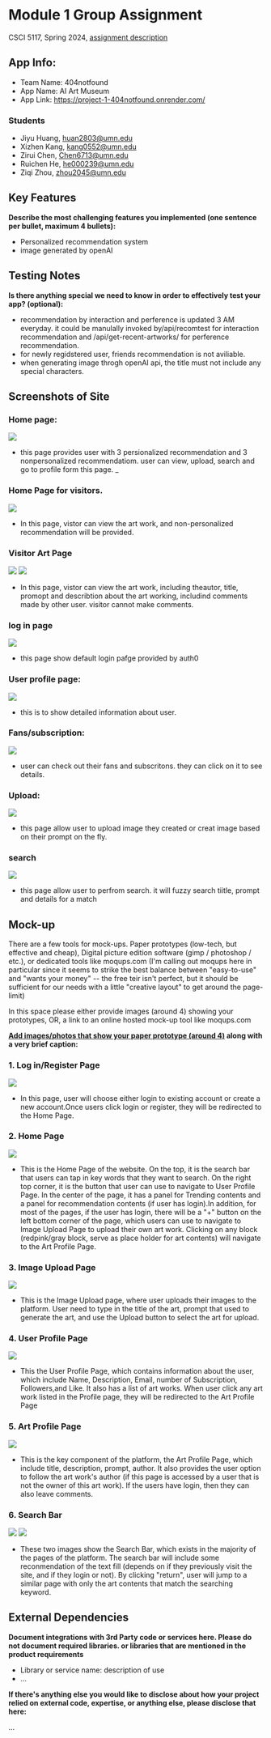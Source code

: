 # Module 1 Group Assignment

CSCI 5117, Spring 2024, [assignment description](https://canvas.umn.edu/courses/413159/pages/project-1)

## App Info:

* Team Name: 404notfound
* App Name: AI Art Museum
* App Link: <https://project-1-404notfound.onrender.com/>

### Students

* Jiyu Huang, huan2803@umn.edu
* Xizhen Kang, kang0552@umn.edu
* Zirui Chen, Chen6713@umn.edu
* Ruichen He, he000239@umn.edu
* Ziqi Zhou, zhou2045@umn.edu

## Key Features

**Describe the most challenging features you implemented
(one sentence per bullet, maximum 4 bullets):**

* Personalized recommendation system
* image generated by openAI


## Testing Notes

**Is there anything special we need to know in order to effectively test your app? (optional):**

* recommendation by interaction and perference is updated 3 AM everyday. it could be manulally invoked by/api/recomtest for interaction recommendation and /api/get-recent-artworks/ for perference recommendation.
* for newly regidstered user, friends recommendation is not aviliable.
* when generating image throgh openAI api, the title must not include any special characters. 


## Screenshots of Site

### Home page:
![](https://github.com/csci5117s24/project-1-404notfound/blob/main/pics/AI%20Art%20Museum.png)
- this page provides user with 3 persionalized recommendation and 3 nonpersonalized recommendatiom. user can view, upload, search and go to profile form this page.
_

### Home Page for visitors.
![](https://github.com/csci5117s24/project-1-404notfound/blob/main/screenshots/homeForVisitor.png)
- In this page, vistor can view the art work, and non-personalized recommendation will be provided. 

### Visitor Art Page
![](https://github.com/csci5117s24/project-1-404notfound/blob/main/screenshots/visitor_art_page.png)
![](https://github.com/csci5117s24/project-1-404notfound/blob/main/screenshots/visitor_art_page_2.png)
- In this page, vistor can view the art work, including theautor, title, promopt and describtion about the art working, includind comments made by other user. visitor cannot make comments. 


### log in page
![](https://github.com/csci5117s24/project-1-404notfound/blob/main/screenshots/login.png)
- this page show default login pafge provided by auth0
### User profile page:
![](https://github.com/csci5117s24/project-1-404notfound/blob/main/pics/user_profile.png)
- this is to show detailed information about user.

### Fans/subscription:
![](https://github.com/csci5117s24/project-1-404notfound/blob/main/pics/fans%3Asubscription.png)
- user can check out their fans and subscritons. they can click on it to see details.

### Upload:
![](https://github.com/csci5117s24/project-1-404notfound/blob/main/pics/upload.png)
- this page allow user to upload image they created or creat image based on their prompt on the fly. 
### search
![](https://github.com/csci5117s24/project-1-404notfound/blob/main/screenshoots/search.png)
- this page allow user to perfrom search. it will fuzzy search tiitle, prompt and details for a match

## Mock-up 

There are a few tools for mock-ups. Paper prototypes (low-tech, but effective and cheap), Digital picture edition software (gimp / photoshop / etc.), or dedicated tools like moqups.com (I'm calling out moqups here in particular since it seems to strike the best balance between "easy-to-use" and "wants your money" -- the free teir isn't perfect, but it should be sufficient for our needs with a little "creative layout" to get around the page-limit)

In this space please either provide images (around 4) showing your prototypes, OR, a link to an online hosted mock-up tool like moqups.com

**[Add images/photos that show your paper prototype (around 4)](https://stackoverflow.com/questions/10189356/how-to-add-screenshot-to-readmes-in-github-repository) along with a very brief caption:**
### 1. Log in/Register Page
![](https://github.com/csci5117s24/project-1-404notfound/blob/main/mock/RegisterPagelogin.png)
- In this page, user will choose either login to existing account or create a new account.Once users click login or register, they will be redirected to the Home Page.
### 2. Home Page
![](https://github.com/csci5117s24/project-1-404notfound/blob/main/mock/homepage.png)
- This is the Home Page of the website. On the top, it is the search bar that users can tap in key words that they want to search. On the right top corner, it is the button that user can use to navigate to User Profile Page. In the center of the page, it has a panel for Trending contents and a panel for recommendation contents (if user has login).In addition, for most of the pages, if the user has login, there will be a "+" button on the left bottom corner of the page, which users can use to navigate to Image Upload Page to upload their own art work. Clicking on any block (redpink/gray block, serve as place holder for art contents) will navigate to the Art Profile Page.
### 3. Image Upload Page
![](https://github.com/csci5117s24/project-1-404notfound/blob/main/mock/image_upload.png)
- This is the Image Upload page, where user uploads their images to the platform. User need to type in the title of the art, prompt that used to generate the art, and use the Upload button to select the art for upload.
### 4. User Profile Page
![](https://github.com/csci5117s24/project-1-404notfound/blob/main/mock/user_prof_page.png)
- This the User Profile Page, which contains information about the user, which include Name, Description, Email, number of Subscription, Followers,and Like. It also has a list of art works. When user click any art work listed in the Profile page, they will be redirected to the Art Profile Page
### 5. Art Profile Page
![](https://github.com/csci5117s24/project-1-404notfound/blob/main/mock/profile.png)
- This is the key component of the platform, the Art Profile Page, which include title, description, prompt, author. It also provides the user option to follow the art work's author (if this page is accessed by a user that is not the owner of this art work). If the users have login, then they can also leave comments.
### 6. Search Bar
![](https://github.com/csci5117s24/project-1-404notfound/blob/main/mock/search_with_login.png)
![](https://github.com/csci5117s24/project-1-404notfound/blob/main/mock/search_without_login.png)
- These two images show the Search Bar, which exists in the majority of the pages of the platform. The search bar will include some reconmendation of the text fill (depends on if they previously visit the site, and if they login or not). By clicking "return", user will jump to a similar page with only the art contents that match the searching keyword.




## External Dependencies

**Document integrations with 3rd Party code or services here.
Please do not document required libraries. or libraries that are mentioned in the product requirements**

* Library or service name: description of use
* ...

**If there's anything else you would like to disclose about how your project
relied on external code, expertise, or anything else, please disclose that
here:**

...
